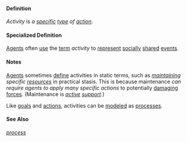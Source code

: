 #### Definition

*Activity* is *a [specific](https://github.com/gcassel/Modular-Organization-Terminology/blob/master/terms/specific.md) [type](https://github.com/gcassel/Modular-Organization-Terminology/blob/master/terms/type.md) of [action](https://github.com/gcassel/Modular-Organization-Terminology/blob/master/terms/action.md)*.  

#### Specialized Definition

[Agents](https://github.com/gcassel/Modular-Organization-Terminology/blob/master/terms/agent.md) often [use](https://github.com/gcassel/Modular-Organization-Terminology/blob/master/terms/use.md) the [term](https://github.com/gcassel/Modular-Organization-Terminology/blob/master/terms/term.md) *activity* to [represent](https://github.com/gcassel/Modular-Organization-Terminology/blob/master/terms/represent.md) [socially](https://github.com/gcassel/Modular-Organization-Terminology/blob/master/terms/social.md) [shared](https://github.com/gcassel/Modular-Organization-Terminology/new/master/terms/common.md) [events](https://github.com/gcassel/Modular-Organization-Terminology/blob/master/terms/event.md).

#### Notes

[Agents](https://github.com/gcassel/Modular-Organization-Terminology/blob/master/terms/agent.md) sometimes [define](https://github.com/gcassel/Modular-Organization-Terminology/blob/master/terms/define.md) activities in static terms, such as *[maintaining](https://github.com/gcassel/Modular-Organization-Terminology/blob/master/terms/maintain.md) specific [resources](https://github.com/gcassel/Modular-Organization-Terminology/blob/master/terms/resource.md)* in practical stasis.  This is because maintenance *can require agents to apply many specific actions* to potentially [damaging](https://github.com/gcassel/Modular-Organization-Terminology/blob/master/terms/damage.md) [forces](https://github.com/gcassel/Modular-Organization-Terminology/blob/master/terms/force.md).  (Maintenance is *[active](https://github.com/gcassel/Modular-Organization-Terminology/blob/master/terms/active.md) [support](https://github.com/gcassel/Modular-Organization-Terminology/blob/master/terms/support.md)*.)

Like [goals](https://github.com/gcassel/Modular-Organization-Terminology/blob/master/terms/goal.md) and [actions](https://github.com/gcassel/Modular-Organization-Terminology/blob/master/terms/action.md), activities can be [modeled](https://github.com/gcassel/Modular-Organization-Terminology/blob/master/terms/model.md) as [processes](https://github.com/gcassel/Modular-Organization-Terminology/blob/master/terms/process.md).

#### See Also

*[process](https://github.com/gcassel/Modular-Organization-Terminology/blob/master/terms/process.md)*
